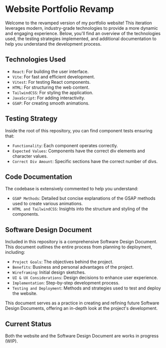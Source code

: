# Website Portfolio Revamp
Welcome to the revamped version of my portfolio website! This iteration leverages modern, industry-grade technologies to provide a more dynamic and engaging experience. Below, you'll find an overview of the technologies used, the testing strategies implemented, and additional documentation to help you understand the development process.

## Technologies Used
* `React`: For building the user interface.
* `Vite`: For fast and efficient development.
* `Vitest`: For testing React components.
* `HTML`: For structuring the web content.
* `TailwindCSS`: For styling the application.
* `JavaScript`: For adding interactivity.
* `GSAP`: For creating smooth animations.

## Testing Strategy
Inside the root of this repository, you can find component tests ensuring that:

* `Functionality`: Each component operates correctly.
* `Expected Values`: Components have the correct div elements and character values.
* `Correct Div Amount`: Specific sections have the correct number of divs.

## Code Documentation
The codebase is extensively commented to help you understand:

* `GSAP Methods`: Detailed but concise explanations of the GSAP methods used to create various animations.
* `HTML and TailwindCSS`: Insights into the structure and styling of the components.

## Software Design Document
Included in this repository is a comprehensive Software Design Document. This document outlines the entire process from planning to deployment, including:

* `Project Goals`: The objectives behind the project.
* `Benefits`: Business and personal advantages of the project.
* `Wireframing`: Initial design sketches.
* `UI & UX Considerations`: Design decisions to enhance user experience.
* `Implementation`: Step-by-step development process.
* `Testing and Deployment`: Methods and strategies used to test and deploy the website.

This document serves as a practice in creating and refining future Software Design Documents, offering an in-depth look at the project's development.

## Current Status
Both the website and the Software Design Document are works in progress (WIP).


